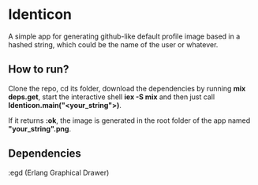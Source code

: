 # Identicon

A simple app for generating github-like default profile image based in a hashed string, which could be the name of the user or whatever.

## How to run?

Clone the repo, cd its folder, download the dependencies by running **mix deps.get**, start the interactive shell **iex -S mix** and then just call **Identicon.main("<your_string">)**.

If it returns **:ok**, the image is generated in the root folder of the app named **"your_string".png**.

## Dependencies

:egd (Erlang Graphical Drawer)

